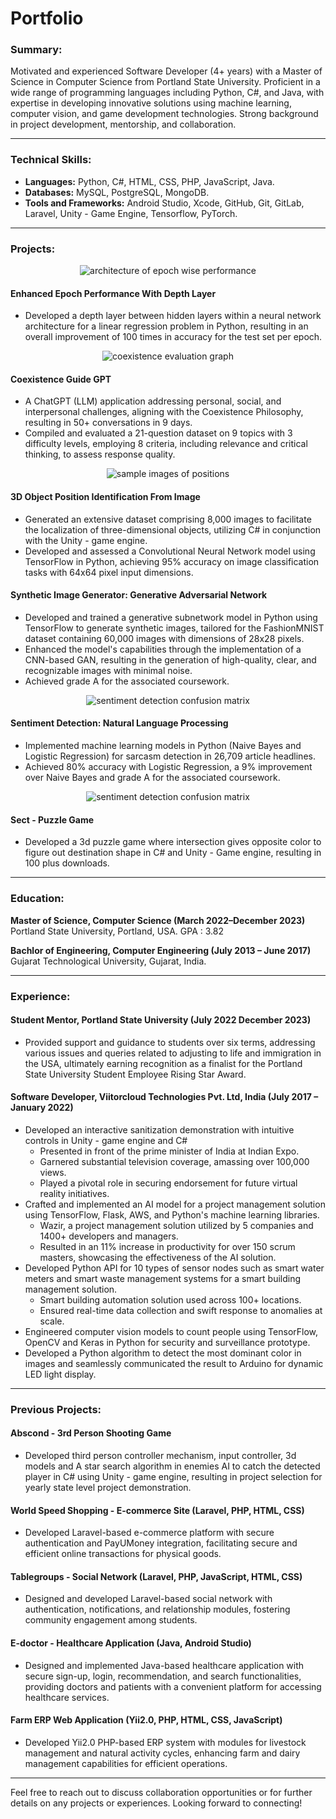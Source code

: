 # Portfolio

### Summary:
Motivated and experienced Software Developer (4+ years) with a Master of Science in Computer Science from Portland State University. Proficient in a wide range of programming languages including Python, C#, and Java, with expertise in developing innovative solutions using machine learning, computer vision, and game development technologies. Strong background in project development, mentorship, and collaboration.

---

### Technical Skills:
- **Languages:** Python, C#, HTML, CSS, PHP, JavaScript, Java.
- **Databases:** MySQL, PostgreSQL, MongoDB.
- **Tools and Frameworks:** Android Studio, Xcode, GitHub, Git, GitLab, Laravel, Unity - Game Engine, Tensorflow, PyTorch.

---

### Projects:

<p align="center">
  <img src="assets/images/epoch_architecture.png" alt="architecture of epoch wise performance">
</p>

#### Enhanced Epoch Performance With Depth Layer
- Developed a depth layer between hidden layers within a neural network architecture for a linear
regression problem in Python, resulting in an overall improvement of 100 times in accuracy for the test set per epoch.

<p align="center">
  <img src="assets/images/coex_evaluation.jpg" alt="coexistence evaluation graph">
</p>

#### Coexistence Guide GPT
- A ChatGPT (LLM) application addressing personal, social, and interpersonal challenges, aligning with
the Coexistence Philosophy, resulting in 50+ conversations in 9 days.
- Compiled and evaluated a 21-question dataset on 9 topics with 3 difficulty levels, employing 8
criteria, including relevance and critical thinking, to assess response quality.

<p align="center">
  <img src="assets/images/pos_sampleimages.png" alt="sample images of positions">
</p>

#### 3D Object Position Identification From Image 
- Generated an extensive dataset comprising 8,000 images to facilitate the localization of
three-dimensional objects, utilizing C# in conjunction with the Unity - game engine.
- Developed and assessed a Convolutional Neural Network model using TensorFlow in Python, achieving 95% accuracy on image classification tasks with 64x64 pixel input dimensions.

#### Synthetic Image Generator: Generative Adversarial Network 
- Developed and trained a generative subnetwork model in Python using TensorFlow to generate synthetic images, tailored for the FashionMNIST dataset containing 60,000 images with dimensions of
28x28 pixels.
- Enhanced the model's capabilities through the implementation of a CNN-based GAN, resulting in the
generation of high-quality, clear, and recognizable images with minimal noise.
- Achieved grade A for the associated coursework.

<p align="center">
  <img src="assets/images/sent_logistic_regression.png" alt="sentiment detection confusion matrix">
</p>

#### Sentiment Detection: Natural Language Processing 
- Implemented machine learning models in Python (Naive Bayes and Logistic Regression) for sarcasm detection in 26,709 article headlines.
- Achieved 80% accuracy with Logistic Regression, a 9% improvement over Naive Bayes and grade A for
the associated coursework.

<p align="center">
  <img src="assets/images/sect_game.png" alt="sentiment detection confusion matrix">
</p>

#### Sect - Puzzle Game
- Developed a 3d puzzle game where intersection gives opposite color to figure out destination shape in C# and Unity - Game engine, resulting in 100 plus downloads.

---

### Education:
**Master of Science, Computer Science (March 2022–December 2023)** Portland State University, Portland, USA. GPA : 3.82

**Bachlor of Engineering, Computer Engineering (July 2013 – June 2017)**  
Gujarat Technological University, Gujarat, India.

---

### Experience:

#### Student Mentor, Portland State University (July 2022 December 2023)
- Provided support and guidance to students over six terms, addressing various issues and queries
related to adjusting to life and immigration in the USA, ultimately earning recognition as a finalist for the Portland State University Student Employee Rising Star Award.

#### Software Developer, Viitorcloud Technologies Pvt. Ltd, India (July 2017 – January 2022)
- Developed an interactive sanitization demonstration with intuitive controls in Unity - game engine
and C#
    - Presented in front of the prime minister of India at Indian Expo.
    - Garnered substantial television coverage, amassing over 100,000 views.
    - Played a pivotal role in securing endorsement for future virtual reality initiatives.
- Crafted and implemented an AI model for a project management solution using TensorFlow, Flask, AWS, and Python's machine learning libraries.
    - Wazir, a project management solution utilized by 5 companies and 1400+ developers and managers.
    - Resulted in an 11% increase in productivity for over 150 scrum masters, showcasing the effectiveness of the AI solution.
- Developed Python API for 10 types of sensor nodes such as smart water meters and smart waste management systems for a smart building management solution.
    - Smart building automation solution used across 100+ locations.
    - Ensured real-time data collection and swift response to anomalies at scale.
- Engineered computer vision models to count people using TensorFlow, OpenCV and Keras in Python
for security and surveillance prototype.
- Developed a Python algorithm to detect the most dominant color in images and seamlessly
communicated the result to Arduino for dynamic LED light display.

---

### Previous Projects:

#### Abscond - 3rd Person Shooting Game 
- Developed third person controller mechanism, input controller, 3d models and A star search algorithm in enemies AI to catch the detected player in C# using Unity - game engine, resulting in
project selection for yearly state level project demonstration.

#### World Speed Shopping - E-commerce Site (Laravel, PHP, HTML, CSS) 
- Developed Laravel-based e-commerce platform with secure authentication and PayUMoney integration, facilitating secure and efficient online transactions for physical goods.

#### Tablegroups - Social Network (Laravel, PHP, JavaScript, HTML, CSS) 
- Designed and developed Laravel-based social network with authentication, notifications, and
relationship modules, fostering community engagement among students.

#### E-doctor - Healthcare Application (Java, Android Studio) 
- Designed and implemented Java-based healthcare application with secure sign-up, login, recommendation, and search functionalities, providing doctors and patients with a convenient
platform for accessing healthcare services.

#### Farm ERP Web Application (Yii2.0, PHP, HTML, CSS, JavaScript)
- Developed Yii2.0 PHP-based ERP system with modules for livestock management and natural activity
cycles, enhancing farm and dairy management capabilities for efficient operations.

---
Feel free to reach out to discuss collaboration opportunities or for further details on any projects or experiences. Looking forward to connecting!